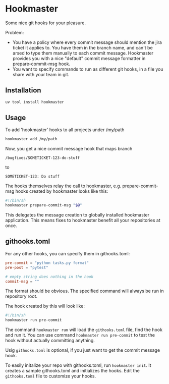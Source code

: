 # Hookmaster

Some nice git hooks for your pleasure. 

Problem: 

- You have a policy where every commit message should mention the jira ticket it applies to. You 
have them in the branch name, and can't be arsed to type them manually to each commit message.
Hookmaster provides you with a nice "default" commit message formatter in prepare-commit-msg hook.
- You want to specify commands to run as different git hooks, in a file you share with 
your team in git.

## Installation

```sh
uv tool install hookmaster
```

## Usage

To add 'hookmaster' hooks to all projects under /my/path

```sh
hookmaster add /my/path
```

Now, you get a nice commit message hook that maps branch

`/bugfixes/SOMETICKET-123-do-stuff`

to 

`SOMETICKET-123: Do stuff`

The hooks themselves relay the call to hookmaster, e.g. prepare-commit-msg hooks created by hookmaster looks like this:

```sh
#!/bin/sh
hookmaster prepare-commit-msg "$@"
```

This delegates the message creation to globally installed hookmaster application. This means fixes to hookmaster benefit all your repositories at once.

## githooks.toml

For any other hooks, you can specify them in githooks.toml:

```toml
pre-commit = "python tasks.py format"
pre-post = "pytest"

# empty string does nothing in the hook
commit-msg = ""
```

The format should be obvious. The specified command will always be run in repository root.

The hook created by this will look like:

```sh
#!/bin/sh
hookmaster run pre-commit
```

The command `hookmaster run` will load the `githooks.toml` file, find the hook and run it.
You can use command `hookmaster run pre-commit` to test the hook without actually committing
anything.

Usig `githooks.toml` is optional, if you just want to get the commit message hook.

To easily initalize your repo with githooks.toml, run `hookmaster init`. It creates a sample
githooks.toml and initializes the hooks. Edit the `githooks.toml` file to customize
your hooks.
